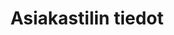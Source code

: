---
title: Asiakastilin tiedot
slug: customer
excerpt: Henkilökohtaisten tietojen ja tietoturva-asetusten hallinta
---